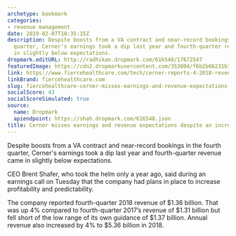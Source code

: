 ```yaml
---
archetype: bookmark
categories:
- revenue management
date: 2019-02-07T10:35:15Z
description: Despite boosts from a VA contract and near-record bookings in the fourth
  quarter, Cerner's earnings took a dip last year and fourth-quarter revenue came
  in slightly below expectations.
dropmark.editURL: http://radhikan.dropmark.com/616548/17672547
featuredImage: https://cdn2.dropmarkusercontent.com/353804/f6b2b66231b372f9e50650f28d6e6fd15258a4c8b44b78d628dd44b69c9efe8c/thumbnail/CernerHQ.jpg?Expires=1557430063&Signature=E~lk0~vs6sSpzSm4dZc2aLaQHsNDKdpB95yLflvqoGhORDnb2j8j~d~XYSH8mBxUqgUnW2ye-8beE~DYK1w0hrWC-jyvmsH03rJ6wMwsBZwCnl98C1Z6--onRkGP1oXtdomTwL89HXQWZ2rtlL7ugx15LfAnnsgbDlO2td8tdKl8zjISFzbC3vXOUZMlfPwnzGiiXTVifvCAEaxGb9Gvc5BDneYoxYn2AYu5joJopdv0f8Ep6RmCv2GT9MY4QwSsah0Pm4cRN1H6qyZTT~QQHFWgCn2aeBm3er2j1GnCBdQ3lzFYMu2bpVmYSK-7rgRytN0YdK9OEYq-EDRTSQ8h3Q__&Key-Pair-Id=APKAITQYWVEN757ZA4KQ
link: https://www.fiercehealthcare.com/tech/cerner-reports-4-2018-revenue-growth-eyeing-m-a-opportunities-2019
linkBrand: fiercehealthcare.com
slug: fiercehealthcare-cerner-misses-earnings-and-revenue-expectations-despite-an-increase-in-bookings
socialScore: 43
socialScoreSimulated: true
source:
  name: Dropmark
  apiendpoint: https://shah.dropmark.com/616548.json
title: Cerner misses earnings and revenue expectations despite an increase in bookings
---
```

Despite boosts from a VA contract and near-record bookings in the fourth quarter, Cerner's earnings took a dip last year and fourth-quarter revenue came in slightly below expectations.


CEO Brent Shafer, who took the helm only a year ago, said during an earnings call on Tuesday that the company had plans in place to increase profitability and predictability.

The company reported fourth-quarter 2018 revenue of $1.36 billion. That was up 4% compared to fourth-quarter 2017’s revenue of $1.31 billion but fell short of the low range of its own guidance of $1.37 billion. Annual revenue also increased by 4% to $5.36 billion in 2018.

